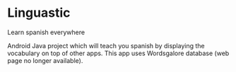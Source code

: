 # Linguastic
Learn spanish everywhere


Android Java project which will teach you spanish by displaying the vocabulary on top of other apps. 
This app uses Wordsgalore database (web page no longer available).
